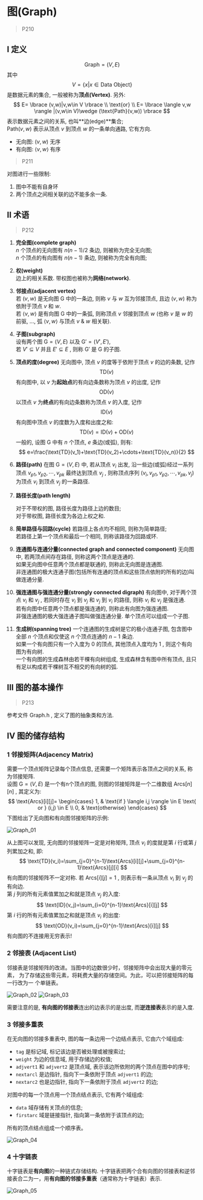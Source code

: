 # 图(Graph)
>
> P210  

## I 定义

$$
\text{Graph}=(V,E)
$$
其中
$$
V= \lbrace x|x\in \text{Data Object} \rbrace
$$
是数据元素的集合, 一般被称为**顶点(Vertex)**.
另外:
$$
E= \lbrace (v,w)|v,w\in V \rbrace \\
\text{or} \\
E= \lbrace \langle v,w \rangle |(v,w\in V)\wedge (\text{Path}(v,w)) \rbrace
$$
表示数据元素之间的关系, 也叫**边(edge)**集合;  
$\text{Path}(v,w)$ 表示从顶点 $v$ 到顶点 $w$ 的一条单向通路, 它有方向.  

- 无向图: $(v,w)$ 无序
- 有向图: $\langle v,w \rangle$ 有序  

> P211  

对图进行一些限制:

1. 图中不能有自身环
2. 两个顶点之间相关联的边不能多余一条.

## II 术语

> P212  

1. **完全图(complete graph)**  
    $n$ 个顶点的无向图有 $n(n-1)/2$ 条边, 则被称为完全无向图;  
    $n$ 个顶点的有向图有 $n(n-1)$ 条边, 则被称为完全有向图;

2. **权(weight)**  
    边上的相关系数. 带权图也被称为**网络(network)**.

3. **邻接点(adjacent vertex)**  
    若 $(v,w)$ 是无向图 $\text{G}$ 中的一条边, 则称 $v$ 与 $w$ 互为邻接顶点, 且边 $(v,w)$ 称为依附于顶点 $v$ 和 $w$.  
    若 $\langle v,w \rangle$ 是有向图 $\text{G}$ 中的一条弧, 则称顶点 $v$ 邻接到顶点 $w$ (也称 $v$ 是 $w$ 的前驱, ..., 弧 $\langle v,w \rangle$ 与顶点 $v$ & $w$ 相关联).

4. **子图(subgraph)**  
    设有两个图 $\text{G}=(V,E)$ 以及 $\text{G}'=(V',E')$,  
    若 $V'\subseteq V$ 并且 $E'\subseteq E$ ,
    则称 $\text{G}'$ 是 $\text{G}$ 的子图.

5. **顶点的度(degree)**
    无向图中, 顶点 $v$ 的度等于依附于顶点 $v$ 的边的条数, 记作
    $$
    \text{TD}(v)
    $$
    有向图中, 以 $v$ 为**起始点**的有向边条数称为顶点 $v$ 的出度, 记作  
    $$
    \text{OD}(v)
    $$
    以顶点 $v$ 为**终点**的有向边条数称为顶点 $v$ 的入度, 记作  
    $$
    \text{ID}(v)
    $$
    有向图中顶点 $v$ 的度数为入度和出度之和:
    $$
    \text{TD}(v)=\text{ID}(v)+\text{OD}(v)
    $$
    一般的, 设图 $\text{G}$ 中有 $n$ 个顶点, $e$ 条边(或弧), 则有:
    $$
    e=\frac{\text{TD}(v_1)+\text{TD}(v_2)+\cdots+\text{TD}(v_n)}{2}
    $$

6. **路径(path)**
    在图 $\text{G}=(V,E)$ 中, 若从顶点 $v_i$ 出发, 沿一些边(或弧)经过一系列顶点 $v_{p1},v_{p2},\cdots,v_{pk}$ 最终达到顶点 $v_j$ , 则称顶点序列 $(v_i,v_{p1},v_{p2},\cdots,v_{pk},v_j)$  为顶点 $v_i$ 到顶点 $v_j$ 的一条路径.

7. **路径长度(path length)**

    对于不带权的图,  路径长度为路径上边的数目;  
    对于带权图, 路径长度为各边上权之和.

8. **简单路径与回路(cycle)**
    若路径上各点均不相同, 则称为简单路径;  
    若路径上第一个顶点和最后一个相同, 则称该路径为回路或环.

9. **连通图与连通分量(connected graph and connected component)**
    无向图中, 若两顶点间存在路径, 则称这两个顶点是连通的.  
    如果无向图中任意两个顶点都是联通的, 则称此无向图是连通图.  
    非连通图的极大连通子图(包括所有连通的顶点和这些顶点依附的所有的边)叫做连通分量.

10. **强连通图与强连通分量(strongly connected digraph)**
    有向图中, 对于两个顶点 $v_i$ 和 $v_j$ , 若同时存在 $v_i$ 到 $v_j$ 和 $v_j$ 到 $v_i$ 的路径, 则称 $v_i$ 和 $v_j$ 是强连通.  
    若有向图中任意两个顶点都是强连通的, 则称此有向图为强连通图.  
    非强连通图的极大强连通子图叫做强连通分量. 单个顶点可以组成一个子图.

11. **生成树(spanning tree)**
     一个连通图的生成树是它的极小连通子图, 包含图中全部 $n$ 个顶点和仅使这 $n$ 个顶点连通的 $n-1$ 条边.  
     如果一个有向图只有一个入度为 $0$ 的顶点, 其他顶点入度均为 $1$ , 则这个有向图为有向树.  
     一个有向图的生成森林由若干棵有向树组成, 生成森林含有图中所有顶点, 且只有足以构成若干棵树互不相交的有向树的弧.

## III 图的基本操作

> P213

参考文件 Graph.h , 定义了图的抽象类和方法.

## IV 图的储存结构

### 1 邻接矩阵(Adjacency Matrix)

需要一个顶点矩阵记录每个顶点信息, 还需要一个矩阵表示各顶点之间的关系, 称为邻接矩阵.  
设图 $\text{G}=(V,E)$ 是一个有n个顶点的图, 则图的邻接矩阵是一个二维数组 $\text{Arcs}[n][n]$ , 其定义为:
$$
\text{Arcs}[i][j]=
\begin{cases}
1, & \text{if } \langle i,j \rangle \in E \text{ or } (i,j) \in E  \\
0, & \text{otherwise}
\end{cases}
$$
下图给出了无向图和有向图邻接矩阵的示例:

![Graph_01](https://img1.imgtp.com/2023/04/03/MeFmZy3L.png)

从上图可以发现, 无向图的邻接矩阵一定是对称矩阵, 顶点 $v_i$ 的度就是第 $i$ 行或第 $j$ 列累加之和, 即:
$$
\text{TD}(v_i)=\sum_{j=0}^{n-1}\text{Arcs}[i][j]+\sum_{j=0}^{n-1}\text{Arcs}[j][i]
$$
有向图的邻接矩阵不一定对称. 若 $\text{Arcs}[i][j] = 1$ , 则表示有一条从顶点 $v_i$ 到 $v_j$ 的有向边.  
第 $j$ 列的所有元素值累加之和就是顶点 $v_j$ 的入度:
$$
\text{ID}(v_j)=\sum_{i=0}^{n-1}\text{Arcs}[i][j]
$$
第 $i$ 行的所有元素值累加之和就是顶点 $v_i$ 的出度:
$$
\text{OD}(v_i)=\sum_{j=0}^{n-1}\text{Arcs}[i][j]
$$
有向图的不连接用无穷表示!

### 2 邻接表 (Adjacent List)
邻接表是邻接矩阵的改进。当图中的边数很少时，邻接矩阵中会出现大量的零元素，
为了存储这些零元素，将耗费大量的存储空间。为此，可以把邻接矩阵的每一行改为一
个单链表。

![Graph_02](https://img1.imgtp.com/2023/04/03/xI1hTRGl.png)
![Graph_03](https://img1.imgtp.com/2023/04/03/EHZCkoMJ.png)

需要注意的是, **有向图的邻接表**连出的边表示的是出度, 而**逆连接表**表示的是入度.

### 3 邻接多重表
在无向图的邻接多重表中, 图的每一条边用一个边结点表示, 它由六个域组成:

- `tag` 是标记域, 标记该边是否被处理或被搜索过;
- `weight` 为边的信息域, 用于存储边的权值;
- `adjvert1` 和 `adjvert2` 是顶点域, 表示该边所依附的两个顶点在图中的序号;
- `nextarcl` 是边指针, 指向下一条依附于顶点 `adjvert1` 的边;
- `nextarc2` 也是边指针, 指向下一条依附于顶点 `adjvert2` 的边;

对图中的每一个顶点用一个顶点结点表示, 它有两个域组成: 

- `data` 域存储有关顶点的信息;
- `firstarc` 域是链接指针, 指向第一条依附于该顶点的边;

所有的顶点结点组成一个顺序表。

![Graph_04](https://img1.imgtp.com/2023/04/03/JuL0zhOi.png)

### 4 十字链表
十字链表是**有向图**的一种链式存储结构.
十字链表把两个合有向图的邻接表和逆邻接表合二为一，用**有向图的邻接多重表**（通常称为十字链表）表示.

![Graph_05](https://img1.imgtp.com/2023/04/03/kJaNzM8P.png)

